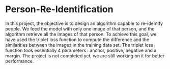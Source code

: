 # Person-Re-Identification
In this project, the objective is to design an algorithm capable to re-identify people. We feed the model with only one image of that person, and the algorithm retrieve all the images of that person. To achieve this goal, we have used the triplet loss function to compute the difference and the similarities between the images in the training data set. The triplet loss function took essentially 4 parameters : anchor, positive, negative and a margin. The project is not completed yet, we are still working on it for better performance. 
